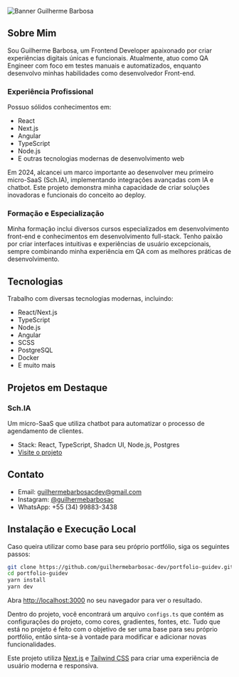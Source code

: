 ![Banner Guilherme Barbosa](https://schia-storage.sfo3.cdn.digitaloceanspaces.com/portfolio-guilherme/banner-horizontal.png)


## Sobre Mim

Sou Guilherme Barbosa, um Frontend Developer apaixonado por criar experiências digitais únicas e funcionais. Atualmente, atuo como QA Engineer com foco em testes manuais e automatizados, enquanto desenvolvo minhas habilidades como desenvolvedor Front-end.

### Experiência Profissional

Possuo sólidos conhecimentos em:
- React
- Next.js 
- Angular
- TypeScript
- Node.js
- E outras tecnologias modernas de desenvolvimento web

Em 2024, alcancei um marco importante ao desenvolver meu primeiro micro-SaaS (Sch.IA), implementando integrações avançadas com IA e chatbot. Este projeto demonstra minha capacidade de criar soluções inovadoras e funcionais do conceito ao deploy.

### Formação e Especialização

Minha formação inclui diversos cursos especializados em desenvolvimento front-end e conhecimentos em desenvolvimento full-stack. Tenho paixão por criar interfaces intuitivas e experiências de usuário excepcionais, sempre combinando minha experiência em QA com as melhores práticas de desenvolvimento.

## Tecnologias

Trabalho com diversas tecnologias modernas, incluindo:
- React/Next.js
- TypeScript
- Node.js
- Angular
- SCSS
- PostgreSQL
- Docker
- E muito mais

## Projetos em Destaque

### Sch.IA
Um micro-SaaS que utiliza chatbot para automatizar o processo de agendamento de clientes.
- Stack: React, TypeScript, Shadcn UI, Node.js, Postgres
- [Visite o projeto](https://schia.com.br)

## Contato

- Email: guilhermebarbosacdev@gmail.com
- Instagram: [@guilhermebarbosac](https://instagram.com/guilhermebarbosac)
- WhatsApp: +55 (34) 99883-3438

## Instalação e Execução Local
Caso queira utilizar como base para seu próprio portfólio, siga os seguintes passos:

```bash
git clone https://github.com/guilhermebarbosac-dev/portfolio-guidev.git
cd portfolio-guidev
yarn install
yarn dev
```

Abra [http://localhost:3000](http://localhost:3000) no seu navegador para ver o resultado.

Dentro do projeto, você encontrará um arquivo `configs.ts` que contém as configurações do projeto, como cores, gradientes, fontes, etc.
Tudo que está no projeto é feito com o objetivo de ser uma base para seu próprio portfólio, então sinta-se à vontade para modificar e adicionar novas funcionalidades.


Este projeto utiliza [Next.js](https://nextjs.org) e [Tailwind CSS](https://tailwindcss.com) para criar uma experiência de usuário moderna e responsiva.

